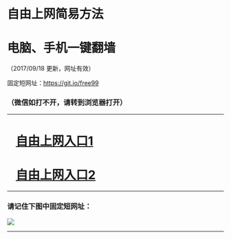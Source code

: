 ﻿# 自由上网简易方法

# 电脑、手机一键翻墙

（2017/09/18 更新，网址有效）

固定短网址：https://git.io/free99

### （微信如打不开，请转到浏览器打开）


***





# &nbsp;&nbsp; <a href="http://ft2090122093.fwq-tz1005.info/fwqtz01.html?t=09180014167 " target="_blank">自由上网入口1</a>
# &nbsp;&nbsp; <a href="http://ft2398710114.fwq-tz1006.info/fwqtz02.html?t=091800119250 " target="_blank">自由上网入口2</a>
***

### 请记住下图中固定短网址：

<img src="https://s3-us-west-2.amazonaws.com/fwq-1001/yjfq-20170905okok.png" /> 


***


